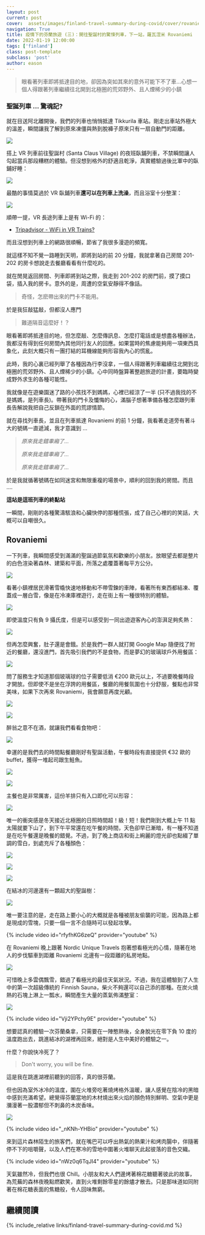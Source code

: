 ```yaml
---
layout: post
current: post
cover:  assets/images/finland-travel-summary-during-covid/cover/rovaniemi-train-station.png
navigation: True
title: 疫情下的芬蘭旅遊 (三)：開往聖誕村的驚悚列車，下一站，羅瓦涅米 Rovaniemi
date: 2022-01-19 12:00:00
tags: ['finland']
class: post-template
subclass: 'post'
author: eason
---
```


> 眼看著列車即將抵達目的地，卻因為突如其來的意外可能下不了車...心想一個人得跟著列車繼續往北開到北極圈的荒郊野外、且人煙稀少的小鎮

### 聖誕列車 ... 驚魂記?

就在目送阿北離開後，我們的列車也悄悄抵達 Tikkurila 車站。剛走出車站外極大的溫差，瞬間讓我了解到原來凍僵與熱到脫褲子原來只有一扇自動門的距離。

![](assets/images/finland-travel-summary-during-covid/vr-train.jpg)

搭上 VR 列車前往聖誕村 (Santa Claus Village) 的夜班臥鋪列車，不禁瞬間讓人勾起當兵那段糟糕的體驗。但沒想到格外的舒適且乾淨，真實體驗過後比軍中的臥鋪好睡：

![](assets/images/finland-travel-summary-during-covid/inside-vr-train-1.jpg)

最酷的事情莫過於 VR 臥鋪列車**還可以在列車上洗澡**，而且浴室十分整潔：

![](assets/images/finland-travel-summary-during-covid/inside-vr-train-2.jpg)

順帶一提，VR 長途列車上是有 Wi-Fi 的：

- [Tripadvisor - WiFi in VR Trains?](https://www.tripadvisor.com/ShowTopic-g189896-i442-k11931138-WiFi_in_VR_Trains-Finland.html)

而且沒想到列車上的網路很順暢，節省了我很多漫遊的頻寬。

就這樣不知不覺一路睡到天明，即將到站的前 20 分鐘，我就拿著自己房間 201-202 的房卡想說走去餐廳看看有什麼吃的。

就在閒晃返回房間、列車即將到站之際，我走到 201-202 的房門前，摸了摸口袋，插入我的房卡。意外的是，周遭的空氣安靜得不像話。

> 奇怪，怎麽帶出來的門卡不能用。

於是我狂敲猛敲，但都沒人應門

> 難道隔音這麼好！？

眼看著即將抵達目的地，但怎麼敲、怎麼傳訊息、怎麼打電話或是想盡各種辦法，我都沒有得到任何房間內其他同行友人的回應。如果當時的焦慮能夠用一項東西具象化，此刻大概只有一團打結的耳機線能夠形容我內心的慌亂。

此時，我的心裏已經列舉了各種因為行李沒拿，一個人得跟著列車繼續往北開到北極圈的荒郊野外、且人煙稀少的小鎮。心中同時盤算著整趟旅遊的計畫，要臨時變成野外求生的各種可能性。

我就像是在遊樂園迷了路的小孩找不到媽媽，心裡已經涼了一半 (只不過我找的不是媽媽，是列車長)。帶著我的門卡及懺悔的心，滿腦子想著準備各種怎麼跟列車長告解說我把自己反鎖在外面的荒謬情節。

就在尋找列車長，並且在列車抵達 Rovaniemi 的前 1 分鐘，我看著走道旁有著斗大的號碼一直遞減，我才意識到 ...

> *原來我走錯車廂了...*
>
> *原來我走錯車廂了...*
>
> *原來我走錯車廂了...*

於是我就循著號碼在如同迷宮和無限重複的場景中，順利的回到我的房間。而且 ....

**這站是這班列車的終點站**

一瞬間，剛剛的各種驚濤駭浪和心臟快停的那種慌張，成了自己心裡的的笑話，大概可以自嘲很久。

## Rovaniemi

一下列車，我瞬間感受到滿滿的聖誕過節氣氛和歡樂的小朋友。放眼望去都是整片的白色渲染著森林、建築和平面，所落之處覆蓋著每平方公分。

![](assets/images/finland-travel-summary-during-covid/rovaniemi-train-station.jpg)

看著小鎮裡居民滑著雪橇快速地移動和不帶雪鍊的車陣，看著所有東西都結凍、覆蓋成一層白雪，像是在冷凍庫裡遊行，走在街上有一種很特別的體驗。

![](assets/images/finland-travel-summary-during-covid/rovaniemi-street.jpg)

即使溫度只有負 9 攝氏度，但是可以感受到一同出遊遊客內心的澎湃足夠炙熱：

![](assets/images/finland-travel-summary-during-covid/rovaniemi-minus-nine-degree.jpg)

但再怎麼興奮，肚子還是會餓。於是我們一群人就打開 Google Map 隨便找了附近的餐廳，還沒進門，首先吸引我們的不是食物，而是夢幻的玻璃球戶外用餐區：

![](assets/images/finland-travel-summary-during-covid/gustav-glass-ball.jpg)

問了服務生才知道那個玻璃球的位子需要低消 €200 歐元以上，不過要晚餐時段才開放。但即使不是坐在浮誇的用餐區，餐廳的用餐氛圍也十分舒服，餐點也非常美味，如果下次再來 Rovaniemi，我會願意再度光顧。

![](assets/images/finland-travel-summary-during-covid/gustav-overview.jpg)

![](assets/images/finland-travel-summary-during-covid/gustav-inside.jpg)

醉翁之意不在酒，就讓我們看看食物吧：

![](assets/images/finland-travel-summary-during-covid/gustav-buffet-1.jpg)

幸運的是我們去的時間點餐廳剛好有聖誕活動，午餐時段有直接提供 €32 歐的 buffet，獲得一堆起司跟生鮭魚。

![](assets/images/finland-travel-summary-during-covid/gustav-buffet-2.jpg)

![](assets/images/finland-travel-summary-during-covid/gustav-buffet-3.jpg)

主餐也是非常厲害，這份羊排只有入口即化可以形容：

![](assets/images/finland-travel-summary-during-covid/gustav-main-course.jpg)

唯一的衝突感是冬天接近北極圈的日照時間超！級！短！我們剛到大概上午 11 點太陽就要下山了，到下午平常還在吃午餐的時間，天色卻早已漸暗，有一種不知道是在吃午餐還是晚餐的錯覺。不過，到了晚上商店和街上絢麗的燈光卻也點綴了單調的雪白，到處充斥了各種顏色：

![](assets/images/finland-travel-summary-during-covid/lordi-square.jpg)

![](assets/images/finland-travel-summary-during-covid/rovaniemi-street-night.jpg)

![](assets/images/finland-travel-summary-during-covid/rovaniemi-street-night-2.jpg)

在結冰的河邊還有一顆超大的聖誕樹：

![](assets/images/finland-travel-summary-during-covid/rovaniemi-river-night.jpg)

唯一要注意的是，走在路上要小心的大概就是各種被朋友偷襲的可能，因為路上都是現成的雪塊，只要一個一言不合隨時可以發起攻擊。

{% include video id="rfyfhKG6zeQ" provider="youtube" %}

在 Rovaniemi 晚上跟著 Nordic Unique Travels 抱著想看極光的心情，隨著在地人的步伐驅車到距離 Rovaniemi 北邊有一段距離的私房地點。

![](assets/images/finland-travel-summary-during-covid/aurora-lake.png)

可惜晚上多雲偶飄雪，錯過了看極光的最佳天氣狀況。不過，我在這體驗到了人生中的第一次超級傳統的 Finnish Sauna，柴火不夠還可以自己添的那種。在炭火燒熱的石塊上淋上一瓢水，瞬間產生大量的蒸氣佈滿整室：

![](assets/images/finland-travel-summary-during-covid/sauna-steam.jpg)

{% include video id="Vji2YPchy9E" provider="youtube" %}

想要認真的體驗一次芬蘭桑拿，只需要在一陣憨熱後，全身脫光在零下負 10 度的溫度跑出去，跳進結冰的湖裡再回來，絕對是人生中美好的體驗之一。

什麼？你說快冷死了？

> Don't worry, you will be fine.

這是我在跳進湖裡前聽到的回答，真的很芬蘭。

但也因為室外冰冷的溫度，圍在火堆旁吃著燒烤格外溫暖，讓人感覺在陰冷的黑暗中感到充滿希望。總覺得芬蘭當地的木材燒出來火焰的顏色特別鮮明、空氣中更是瀰漫著一股濃郁但不刺鼻的木炭香味。

![](assets/images/finland-travel-summary-during-covid/sauna-bbq.jpg)

{% include video id="_nKNh-YHBio" provider="youtube" %}

來到這片森林陌生的旅客們，就在嘴巴可以呼出熱氣的熱果汁和烤肉腸中，伴隨著停不下的咀嚼聲，以及人們在寒冷的雪地中圍著火堆聊天此起彼落的音色交織。

{% include video id="nWz0q6TqJI4" provider="youtube" %}

天氣雖然冷，但我們也很 Chill。小朋友和大人們邊烤著棉花糖聽著彼此的故事，為荒蕪的森林夜晚點燃歡笑，直到火堆剩餘零星的餘燼才散去。只是那味道如同附著在棉花糖表面的焦糖般，令人回味無窮。

## 繼續閱讀

{% include_relative links/finland-travel-summary-during-covid.md %}
